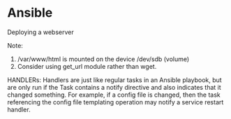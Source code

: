 # Ansible
Deploying a webserver

Note: 
1) /var/www/html is mounted on the device /dev/sdb (volume)
2) Consider using get_url module rather than wget.

HANDLERs: Handlers are just like regular tasks in an Ansible playbook, but are only run if the Task contains a notify directive and also indicates that it changed something. For example, if a config file is changed, then the task referencing the config file templating operation may notify a service restart handler.
